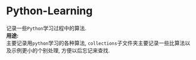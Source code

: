 # Python-Learning
记录一些`Python`学习过程中的算法.  
**用途:**  
主要记录用`python`学习的各种算法, `collections`子文件夹主要记录一些比算法以及示例更小的个别处理, 方便以后忘记来查找.
